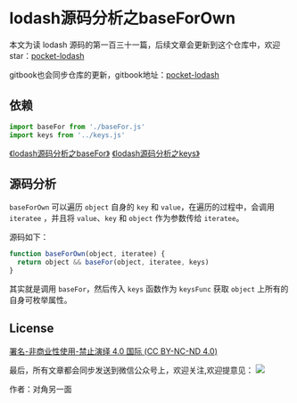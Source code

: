 # lodash源码分析之baseForOwn

本文为读 lodash 源码的第一百三十一篇，后续文章会更新到这个仓库中，欢迎 star：[pocket-lodash](https://github.com/yeyuqiudeng/pocket-lodash)

gitbook也会同步仓库的更新，gitbook地址：[pocket-lodash](https://www.gitbook.com/book/yeyuqiudeng/pocket-lodash/details)

## 依赖

```javascript
import baseFor from './baseFor.js'
import keys from '../keys.js'
```

[《lodash源码分析之baseFor》](./baseFor.md)
[《lodash源码分析之keys》](../keys.md)

## 源码分析

`baseForOwn` 可以遍历 `object` 自身的 `key` 和 `value`，在遍历的过程中，会调用 `iteratee` ，并且将 `value`、`key` 和 `object` 作为参数传给 `iteratee`。

源码如下：

```javascript
function baseForOwn(object, iteratee) {
  return object && baseFor(object, iteratee, keys)
}
```

其实就是调用 `baseFor`，然后传入 `keys` 函数作为 `keysFunc` 获取 `object` 上所有的自身可枚举属性。 

## License

[署名-非商业性使用-禁止演绎 4.0 国际 (CC BY-NC-ND 4.0)](http://creativecommons.org/licenses/by-nc-nd/4.0/)

最后，所有文章都会同步发送到微信公众号上，欢迎关注,欢迎提意见：  ![](https://raw.githubusercontent.com/yeyuqiudeng/resource/master/images/qrcode_front-end-article.jpg) 

作者：对角另一面 